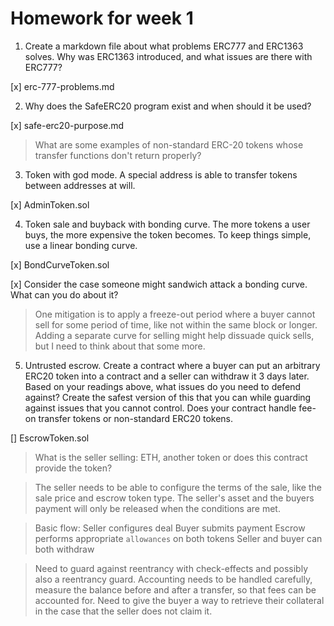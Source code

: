 # Homework for week 1

1. Create a markdown file about what problems ERC777 and ERC1363 solves. Why was ERC1363 introduced, and what issues are there with ERC777?

[x] erc-777-problems.md

2. Why does the SafeERC20 program exist and when should it be used?

[x] safe-erc20-purpose.md

> What are some examples of non-standard ERC-20 tokens whose transfer functions don't return properly?

3. Token with god mode. A special address is able to transfer tokens between addresses at will.

[x] AdminToken.sol

4. Token sale and buyback with bonding curve. The more tokens a user buys, the more expensive the token becomes. To keep things simple, use a linear bonding curve.

[x] BondCurveToken.sol

[x] Consider the case someone might sandwich attack a bonding curve. What can you do about it?

> One mitigation is to apply a freeze-out period where a buyer cannot sell for some period of time, like not within the same block or longer.
> Adding a separate curve for selling might help dissuade quick sells, but I need to think about that some more.

5. Untrusted escrow. Create a contract where a buyer can put an arbitrary ERC20 token into a contract and a seller can withdraw it 3 days later. Based on your readings above, what issues do you need to defend against? Create the safest version of this that you can while guarding against issues that you cannot control. Does your contract handle fee-on transfer tokens or non-standard ERC20 tokens.

[] EscrowToken.sol

> What is the seller selling: ETH, another token or does this contract provide the token?

> The seller needs to be able to configure the terms of the sale, like the sale price and escrow token type. The seller's asset and the buyers payment will only be released when the conditions are met.

> Basic flow:
> Seller configures deal
> Buyer submits payment
> Escrow performs appropriate `allowances` on both tokens
> Seller and buyer can both withdraw

> Need to guard against reentrancy with check-effects and possibly also a reentrancy guard.
> Accounting needs to be handled carefully, measure the balance before and after a transfer, so that fees can be accounted for.
> Need to give the buyer a way to retrieve their collateral in the case that the seller does not claim it.
